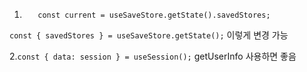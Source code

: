 1. `   const current = useSaveStore.getState().savedStores;`

`const { savedStores } = useSaveStore.getState();`
이렇게 변경 가능

2.`const { data: session } = useSession();`
getUserInfo 사용하면 좋음
